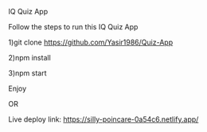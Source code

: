 IQ Quiz App

Follow the steps to run this IQ Quiz App

1)git clone https://github.com/Yasir1986/Quiz-App

2)npm install

3)npm start

Enjoy

OR

Live deploy link: 
https://silly-poincare-0a54c6.netlify.app/

